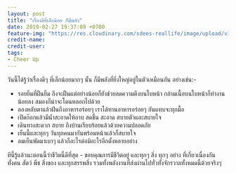 ```yaml
---
layout: post
title: "เรื่องดีที่เล็กน้อย ก็มีพลัง"
date: 2019-02-27 19:37:09 +0700
feature-img: "https://res.cloudinary.com/sdees-reallife/image/upload/v1551280407/IMG_7234.jpg"
credit-name:
credit-user:
tags:
- Cheer Up
---
```

วันนี้ได้รู้ว่าเรื่องดีๆ ที่เล็กน้อยมากๆ นั้น ก็มีพลังที่ยิ่งใหญ่อยู่ในตัวเหมือนกัน อย่างเช่น:-

- รอยยิ้มที่ฝืนยิ้ม ถึงจะฝืนแต่อย่างน้อยก็ยังช่วยลดความตึงบนใบหน้า กล้ามเนื้อบนใบหน้าก็ทำงานน้อยลง สมองก็น่าจะโดนหลอกไปด้วย
- ลองหลับตาแล้วฝันถึงอาหารอร่อยๆ เราได้ทานอาหารอร่อยๆ กันแทบจะทุกมื้อ
- เปิดก๊อกแล้วมีน้ำสะอาดให้อาบ สดชื่น สะอาด สบายตัวและสบายใจ
- เดินทางสะดวก สบาย ถึงบ้านเรียบร้อยแล้วด้วยความปลอดภัย
- เย็นนี้และทุกๆ วันทุกคนมากันพร้อมหน้าแล้วก็สบายใจ
- ลมเย็นพัดมาเบาๆ แล้วก็อะไรต่อมิอะไรอีกตั้งหลายอย่าง

ทีนี้รู้แล้วนะตอนนี้ว่าชีวิตนี้ดีที่สุด - ขอบคุณการมีชีวิตอยู่ และทุกๆ สิ่ง ทุกๆ อย่าง ที่เกี่ยวเนื่องกัน ทั้งคน สัตว์ พืช สิ่งของ และทุกสรรพสิ่ง รวมทั้งพลังงานที่ส่งผ่านไปทั่วทั้งจักรวาลทั้งหมดนี้ด้วยจริงๆ

